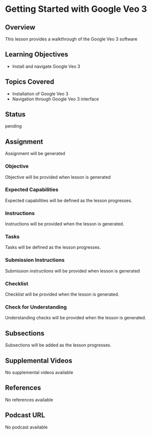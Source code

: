 # Getting Started with Google Veo 3

## Overview

This lesson provides a walkthrough of the Google Veo 3 software

## Learning Objectives

- Install and navigate Google Veo 3

## Topics Covered

- Installation of Google Veo 3
- Navigation through Google Veo 3 interface

## Status

pending

## Assignment

Assignment will be generated

### Objective

Objective will be provided when lesson is generated

### Expected Capabilities

Expected capabilities will be defined as the lesson progresses.

### Instructions

Instructions will be provided when the lesson is generated.

### Tasks

Tasks will be defined as the lesson progresses.

### Submission Instructions

Submission instructions will be provided when lesson is generated

### Checklist

Checklist will be provided when the lesson is generated.

### Check for Understanding

Understanding checks will be provided when the lesson is generated.

## Subsections

Subsections will be added as the lesson progresses.

## Supplemental Videos

No supplemental videos available

## References

No references available

## Podcast URL

No podcast available